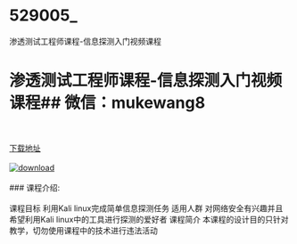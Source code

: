 # 529005_
渗透测试工程师课程-信息探测入门视频课程
# 渗透测试工程师课程-信息探测入门视频课程## 微信：mukewang8
<br/></br>[下载地址](http://www.36tz.cn/article/529005 "下载地址")
<br/></br>[![download](http://36tz.cn/muke_img/2019_11_1-101-300x300.png "下载地址")](http://www.36tz.cn/article/529005 "下载地址")
<br/></br>### 课程介绍:<br/></br>课程目标
利用Kali linux完成简单信息探测任务
适用人群
对网络安全有兴趣并且希望利用Kali linux中的工具进行探测的爱好者
课程简介
本课程的设计目的只针对教学，切勿使用课程中的技术进行违法活动


 
